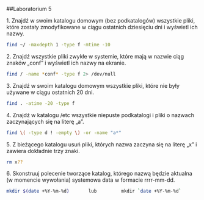 ##Laboratorium 5

1\. Znajdź w swoim katalogu domowym (bez podkatalogów) wszystkie pliki, które zostały zmodyfikowane w ciągu ostatnich dziesięciu dni i wyświetl ich nazwy.
```bash
find ~/ -maxdepth 1 -type f -mtime -10
```

2\. Znajdź wszystkie pliki zwykłe w systemie, które mają w nazwie ciąg znaków „conf” i wyświetl ich nazwy na ekranie.
```bash
find / -name *conf* -type f 2> /dev/null
```

3\. Znajdź w swoim katalogu domowym wszystkie pliki, które nie były używane w ciągu ostatnich 20 dni.
```bash
find . -atime -20 -type f
```

4\. Znajdź w katalogu /etc wszystkie niepuste podkatalogi i pliki o nazwach zaczynających się na literę „a”.
```bash
find \( -type d ! -empty \) -or -name "a*"
```

5\. Z bieżącego katalogu usuń pliki, których nazwa zaczyna się na literę „x” i zawiera dokładnie trzy znaki.
```bash
rm x??
```

6\. Skonstruuj polecenie tworzące katalog, którego nazwą będzie aktualna (w momencie wywołania) systemowa data w formacie rrrr-mm-dd.
```bash
mkdir $(date +%Y-%m-%d)       lub         mkdir `date +%Y-%m-%d` 
```
